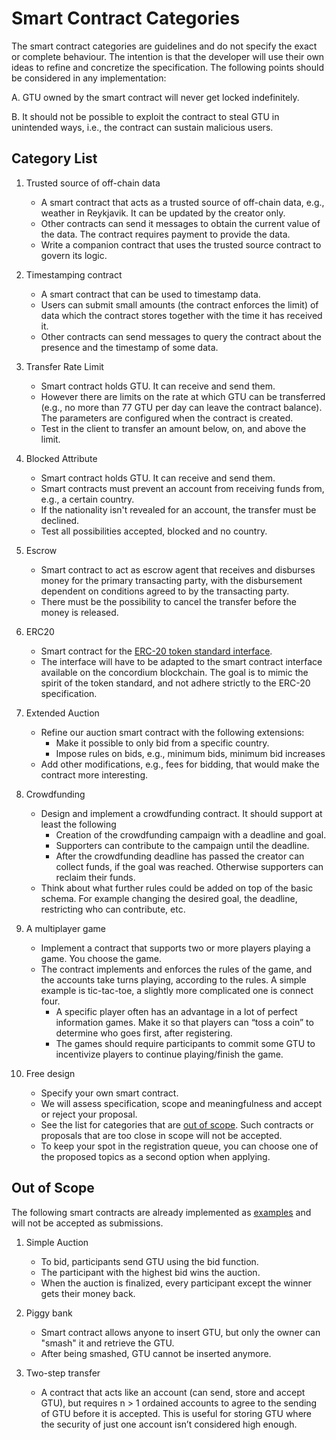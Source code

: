 # Smart Contract Categories

The smart contract categories are guidelines and do not specify the exact or complete behaviour. The intention is that the developer will use their own ideas to refine and concretize the specification. 
The following points should be considered in any implementation:

A. GTU owned by the smart contract will never get locked indefinitely.

B. It should not be possible to exploit the contract to steal GTU in unintended ways, i.e., the contract can sustain malicious users.

## Category List

1. Trusted source of off-chain data
    - A smart contract that acts as a trusted source of off-chain data, e.g., weather in Reykjavik. It can be updated by the creator only.
    - Other contracts can send it messages to obtain the current value of the data. The contract requires payment to provide the data.
    - Write a companion contract that uses the trusted source contract to govern its logic.
    
1. Timestamping contract
    - A smart contract that can be used to timestamp data.
    - Users can submit small amounts (the contract enforces the limit) of data which the contract stores together with the time it has received it.
    - Other contracts can send messages to query the contract about the presence and the timestamp of some data.

1. Transfer Rate Limit
    - Smart contract holds GTU. It can receive and send them.
    - However there are limits on the rate at which GTU can be transferred (e.g., no more than 77 GTU per day can leave the contract balance). The parameters are configured when the contract is created.
    - Test in the client to transfer an amount below, on, and above the limit.

1. Blocked Attribute
    - Smart contract holds GTU. It can receive and send them.
    - Smart contracts must prevent an account from receiving funds from, e.g., a certain country.
    - If the nationality isn't revealed for an account, the transfer must be declined.
    - Test all possibilities accepted, blocked and no country.

1. Escrow
    - Smart contract to act as escrow agent that receives and disburses money for the primary transacting party, with the disbursement dependent on conditions agreed to by the transacting party.
    - There must be the possibility to cancel the transfer before the money is released.

1. ERC20
    - Smart contract for the [ERC-20 token standard interface](https://github.com/ethereum/EIPs/blob/master/EIPS/eip-20.md).
    - The interface will have to be adapted to the smart contract interface available on the concordium blockchain. The goal is to mimic the spirit of the token standard, and not adhere strictly to the ERC-20 specification.

1. Extended Auction
    - Refine our auction smart contract with the following extensions:
        - Make it possible to only bid from a specific country.
        - Impose rules on bids, e.g., minimum bids, minimum bid increases
    - Add other modifications, e.g., fees for bidding, that would make the contract more interesting.

1. Crowdfunding 
    - Design and implement a crowdfunding contract. It should support at least the following
        - Creation of the crowdfunding campaign with a deadline and goal.
        - Supporters can contribute to the campaign until the deadline.
        - After the crowdfunding deadline has passed the creator can collect funds, if the goal was reached. Otherwise supporters can reclaim their funds.
    - Think about what further rules could be added on top of the basic schema. For example changing the desired goal, the deadline, restricting who can contribute, etc.

1. A multiplayer game
    - Implement a contract that supports two or more players playing a game. You choose the game.
    - The contract implements and enforces the rules of the game, and the accounts take turns playing, according to the rules. A simple example is tic-tac-toe, a slightly more complicated one is connect four.
        - A specific player often has an advantage in a lot of perfect information games. Make it so that players can “toss a coin” to determine who goes first, after registering.
        - The games should require participants to commit some GTU to incentivize players to continue playing/finish the game.

1. Free design
    - Specify your own smart contract.
    - We will assess specification, scope and meaningfulness and accept or reject your proposal. 
    - See the list for categories that are [out of scope](#out-of-scope). Such contracts or proposals that are too close in scope will not be accepted.
    - To keep your spot in the registration queue, you can choose one of the proposed topics as a second option when applying.


## Out of Scope

The following smart contracts are already implemented as [examples](https://github.com/Concordium/concordium-rust-smart-contracts/tree/main/examples) and will not be accepted as submissions.

1. Simple Auction
    - To bid, participants send GTU using the bid function.
    - The participant with the highest bid wins the auction.
    - When the auction is finalized, every participant except the winner gets their money back.
    
1. Piggy bank
   - Smart contract allows anyone to insert GTU, but only the owner can "smash" it and retrieve the GTU. 
   - After being smashed, GTU cannot be inserted anymore.
   
1. Two-step transfer
   - A contract that acts like an account (can send, store and accept GTU), but requires n > 1 ordained accounts to agree to the sending of GTU before it is accepted. This is useful for storing GTU where the security of just one account isn’t considered high enough.
